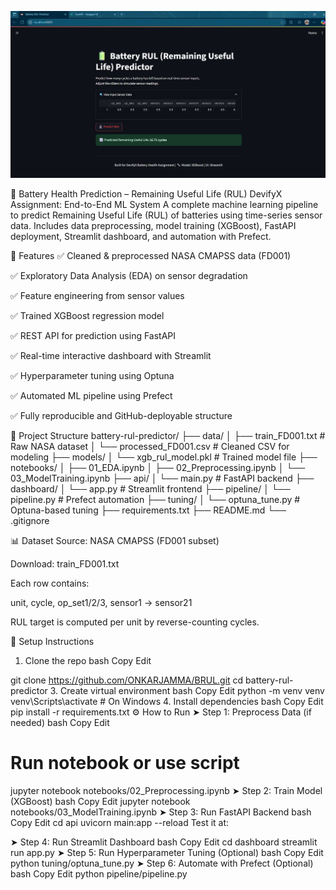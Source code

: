 ![alt text](image.png)

🔋 Battery Health Prediction – Remaining Useful Life (RUL)
DevifyX Assignment: End-to-End ML System
A complete machine learning pipeline to predict Remaining Useful Life (RUL) of batteries using time-series sensor data. Includes data preprocessing, model training (XGBoost), FastAPI deployment, Streamlit dashboard, and automation with Prefect.

🚀 Features
✅ Cleaned & preprocessed NASA CMAPSS data (FD001)

✅ Exploratory Data Analysis (EDA) on sensor degradation

✅ Feature engineering from sensor values

✅ Trained XGBoost regression model

✅ REST API for prediction using FastAPI

✅ Real-time interactive dashboard with Streamlit

✅ Hyperparameter tuning using Optuna

✅ Automated ML pipeline using Prefect

✅ Fully reproducible and GitHub-deployable structure


📁 Project Structure
battery-rul-predictor/
├── data/
│   ├── train_FD001.txt             # Raw NASA dataset
│   └── processed_FD001.csv         # Cleaned CSV for modeling
├── models/
│   └── xgb_rul_model.pkl           # Trained model file
├── notebooks/
│   ├── 01_EDA.ipynb
│   ├── 02_Preprocessing.ipynb
│   └── 03_ModelTraining.ipynb
├── api/
│   └── main.py                     # FastAPI backend
├── dashboard/
│   └── app.py                      # Streamlit frontend
├── pipeline/
│   └── pipeline.py                 # Prefect automation
├── tuning/
│   └── optuna_tune.py              # Optuna-based tuning
├── requirements.txt
├── README.md
└── .gitignore


📊 Dataset
Source: NASA CMAPSS (FD001 subset)

Download: train_FD001.txt

Each row contains:

unit, cycle, op_set1/2/3, sensor1 → sensor21

RUL target is computed per unit by reverse-counting cycles.



🔧 Setup Instructions
1. Clone the repo
bash
Copy
Edit

git clone https://github.com/ONKARJAMMA/BRUL.git
cd battery-rul-predictor
3. Create virtual environment
bash
Copy
Edit
python -m venv venv
venv\Scripts\activate  # On Windows
4. Install dependencies
bash
Copy
Edit
pip install -r requirements.txt
⚙️ How to Run
➤ Step 1: Preprocess Data (if needed)
bash
Copy
Edit
# Run notebook or use script
jupyter notebook notebooks/02_Preprocessing.ipynb
➤ Step 2: Train Model (XGBoost)
bash
Copy
Edit
jupyter notebook notebooks/03_ModelTraining.ipynb
➤ Step 3: Run FastAPI Backend
bash
Copy
Edit
cd api
uvicorn main:app --reload
Test it at:


➤ Step 4: Run Streamlit Dashboard
bash
Copy
Edit
cd dashboard
streamlit run app.py
➤ Step 5: Run Hyperparameter Tuning (Optional)
bash
Copy
Edit
python tuning/optuna_tune.py
➤ Step 6: Automate with Prefect (Optional)
bash
Copy
Edit
python pipeline/pipeline.py
